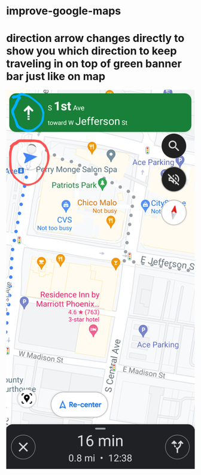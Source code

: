 # improve-google-maps

# direction arrow changes directly to show you which direction to keep traveling in on top of green banner bar just like on map
![s1](https://raw.githubusercontent.com/c4pt000/improve-google-maps/main/Screenshot_20220116-122148-705~3.png)
